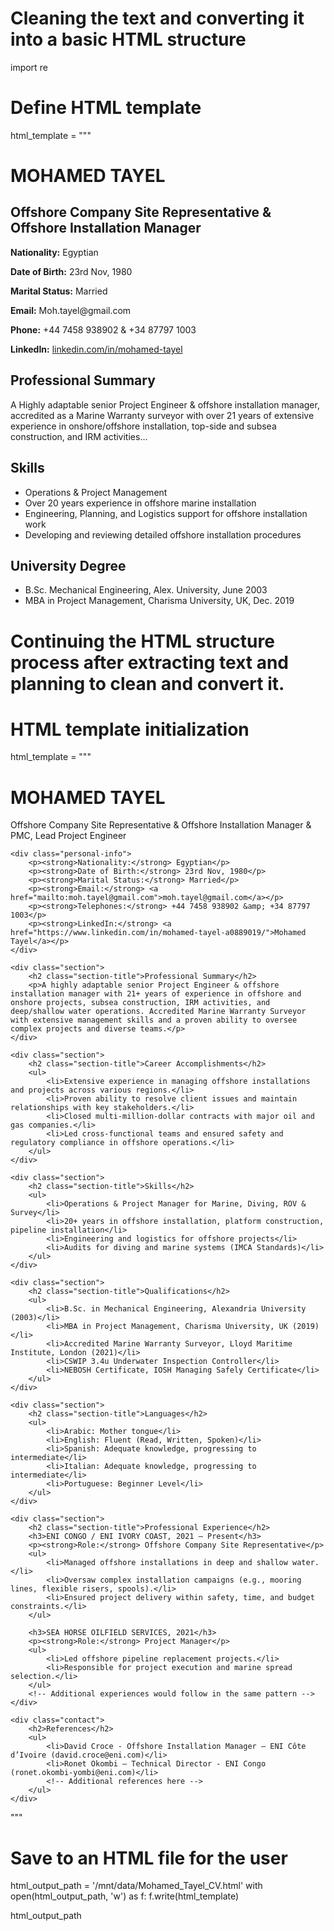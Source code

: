 # Cleaning the text and converting it into a basic HTML structure
import re

# Define HTML template
html_template = """
<!DOCTYPE html>
<html lang="en">
<head>
    <meta charset="UTF-8">
    <meta name="viewport" content="width=device-width, initial-scale=1.0">
    <title>CV - Mohamed Tayel</title>
    <style>
        body {{
            font-family: Arial, sans-serif;
            line-height: 1.6;
            margin: 20px;
        }}
        h1, h2, h3 {{
            color: #2E86C1;
        }}
        .contact {{
            font-size: 1.2em;
        }}
        .section {{
            margin-bottom: 20px;
        }}
        ul {{
            list-style-type: none;
            padding: 0;
        }}
        ul li {{
            margin: 5px 0;
        }}
    </style>
</head>
<body>

<h1>MOHAMED TAYEL</h1>
<h2>Offshore Company Site Representative & Offshore Installation Manager</h2>

<div class="contact">
    <p><strong>Nationality:</strong> Egyptian</p>
    <p><strong>Date of Birth:</strong> 23rd Nov, 1980</p>
    <p><strong>Marital Status:</strong> Married</p>
    <p><strong>Email:</strong> Moh.tayel@gmail.com</p>
    <p><strong>Phone:</strong> +44 7458 938902 & +34 87797 1003</p>
    <p><strong>LinkedIn:</strong> <a href="https://www.linkedin.com/in/mohamed-tayel-a0889019/">linkedin.com/in/mohamed-tayel</a></p>
</div>

<div class="section">
    <h2>Professional Summary</h2>
    <p>A Highly adaptable senior Project Engineer & offshore installation manager, accredited as a Marine Warranty surveyor with over 21 years of extensive experience in onshore/offshore installation, top-side and subsea construction, and IRM activities...</p>
</div>

<div class="section">
    <h2>Skills</h2>
    <ul>
        <li>Operations & Project Management</li>
        <li>Over 20 years experience in offshore marine installation</li>
        <li>Engineering, Planning, and Logistics support for offshore installation work</li>
        <li>Developing and reviewing detailed offshore installation procedures</li>
        <!-- More Skills -->
    </ul>
</div>

<div class="section">
    <h2>University Degree</h2>
    <ul>
        <li>B.Sc. Mechanical Engineering, Alex. University, June 2003</li>
        <li>MBA in Project Management, Charisma University, UK, Dec. 2019</li>
    </ul>
</div>

<div class="section">

# Continuing the HTML structure process after extracting text and planning to clean and convert it.

# HTML template initialization
html_template = """
<!DOCTYPE html>
<html lang="en">
<head>
    <meta charset="UTF-8">
    <meta name="viewport" content="width=device-width, initial-scale=1.0">
    <title>Mohamed Tayel CV</title>
    <style>
        body {{
            font-family: Arial, sans-serif;
            line-height: 1.6;
            margin: 20px;
        }}
        h1, h2 {{
            color: #003366;
        }}
        .section {{
            margin-bottom: 20px;
        }}
        .section-title {{
            font-size: 1.5em;
            font-weight: bold;
            border-bottom: 2px solid #003366;
            padding-bottom: 5px;
        }}
        .personal-info, .skills, .experience {{
            margin-top: 10px;
        }}
        ul {{
            margin: 0;
            padding: 0;
            list-style-type: none;
        }}
        ul li {{
            margin-bottom: 5px;
        }}
        .contact {{
            margin-top: 10px;
            font-size: 0.9em;
        }}
        .contact a {{
            color: #003366;
            text-decoration: none;
        }}
        .contact a:hover {{
            text-decoration: underline;
        }}
    </style>
</head>
<body>
    <h1>MOHAMED TAYEL</h1>
    <p>Offshore Company Site Representative & Offshore Installation Manager & PMC, Lead Project Engineer</p>

    <div class="personal-info">
        <p><strong>Nationality:</strong> Egyptian</p>
        <p><strong>Date of Birth:</strong> 23rd Nov, 1980</p>
        <p><strong>Marital Status:</strong> Married</p>
        <p><strong>Email:</strong> <a href="mailto:moh.tayel@gmail.com">moh.tayel@gmail.com</a></p>
        <p><strong>Telephones:</strong> +44 7458 938902 &amp; +34 87797 1003</p>
        <p><strong>LinkedIn:</strong> <a href="https://www.linkedin.com/in/mohamed-tayel-a0889019/">Mohamed Tayel</a></p>
    </div>

    <div class="section">
        <h2 class="section-title">Professional Summary</h2>
        <p>A highly adaptable senior Project Engineer & offshore installation manager with 21+ years of experience in offshore and onshore projects, subsea construction, IRM activities, and deep/shallow water operations. Accredited Marine Warranty Surveyor with extensive management skills and a proven ability to oversee complex projects and diverse teams.</p>
    </div>

    <div class="section">
        <h2 class="section-title">Career Accomplishments</h2>
        <ul>
            <li>Extensive experience in managing offshore installations and projects across various regions.</li>
            <li>Proven ability to resolve client issues and maintain relationships with key stakeholders.</li>
            <li>Closed multi-million-dollar contracts with major oil and gas companies.</li>
            <li>Led cross-functional teams and ensured safety and regulatory compliance in offshore operations.</li>
        </ul>
    </div>

    <div class="section">
        <h2 class="section-title">Skills</h2>
        <ul>
            <li>Operations & Project Manager for Marine, Diving, ROV & Survey</li>
            <li>20+ years in offshore installation, platform construction, pipeline installation</li>
            <li>Engineering and logistics for offshore projects</li>
            <li>Audits for diving and marine systems (IMCA Standards)</li>
        </ul>
    </div>

    <div class="section">
        <h2 class="section-title">Qualifications</h2>
        <ul>
            <li>B.Sc. in Mechanical Engineering, Alexandria University (2003)</li>
            <li>MBA in Project Management, Charisma University, UK (2019)</li>
            <li>Accredited Marine Warranty Surveyor, Lloyd Maritime Institute, London (2021)</li>
            <li>CSWIP 3.4u Underwater Inspection Controller</li>
            <li>NEBOSH Certificate, IOSH Managing Safely Certificate</li>
        </ul>
    </div>

    <div class="section">
        <h2 class="section-title">Languages</h2>
        <ul>
            <li>Arabic: Mother tongue</li>
            <li>English: Fluent (Read, Written, Spoken)</li>
            <li>Spanish: Adequate knowledge, progressing to intermediate</li>
            <li>Italian: Adequate knowledge, progressing to intermediate</li>
            <li>Portuguese: Beginner Level</li>
        </ul>
    </div>

    <div class="section">
        <h2 class="section-title">Professional Experience</h2>
        <h3>ENI CONGO / ENI IVORY COAST, 2021 – Present</h3>
        <p><strong>Role:</strong> Offshore Company Site Representative</p>
        <ul>
            <li>Managed offshore installations in deep and shallow water.</li>
            <li>Oversaw complex installation campaigns (e.g., mooring lines, flexible risers, spools).</li>
            <li>Ensured project delivery within safety, time, and budget constraints.</li>
        </ul>

        <h3>SEA HORSE OILFIELD SERVICES, 2021</h3>
        <p><strong>Role:</strong> Project Manager</p>
        <ul>
            <li>Led offshore pipeline replacement projects.</li>
            <li>Responsible for project execution and marine spread selection.</li>
        </ul>
        <!-- Additional experiences would follow in the same pattern -->
    </div>

    <div class="contact">
        <h2>References</h2>
        <ul>
            <li>David Croce - Offshore Installation Manager – ENI Côte d’Ivoire (david.croce@eni.com)</li>
            <li>Ronet Okombi – Technical Director - ENI Congo (ronet.okombi-yombi@eni.com)</li>
            <!-- Additional references here -->
        </ul>
    </div>
</body>
</html>
"""

# Save to an HTML file for the user
html_output_path = '/mnt/data/Mohamed_Tayel_CV.html'
with open(html_output_path, 'w') as f:
    f.write(html_template)

html_output_path

